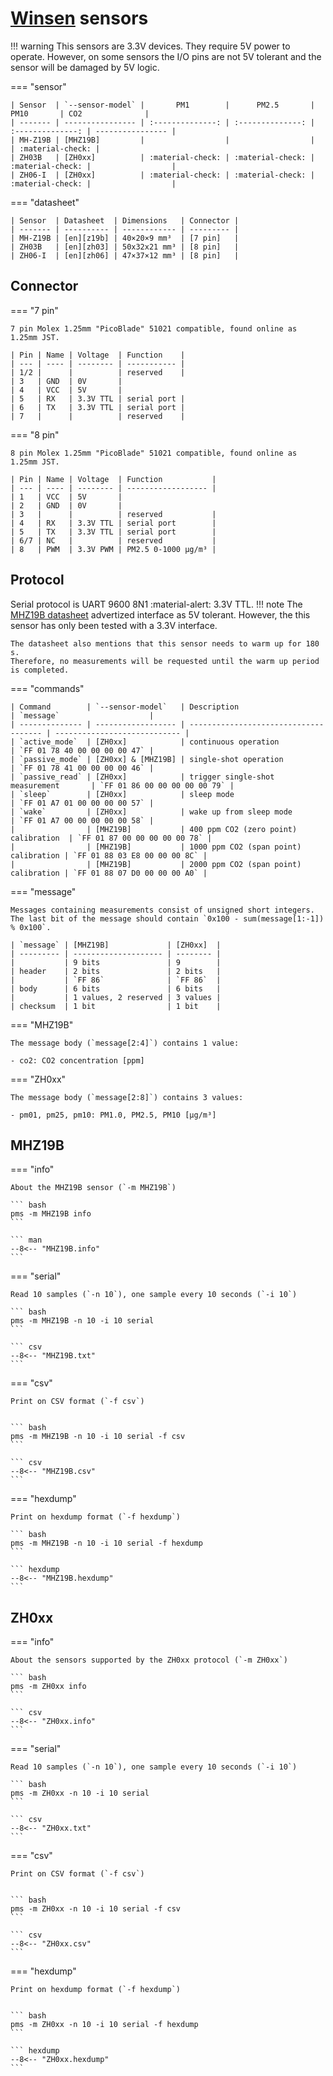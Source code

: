 # [Winsen] sensors

!!! warning
    This sensors are 3.3V devices. They require 5V power to operate.
    However, on some sensors the I/O pins are not 5V tolerant and the sensor will be damaged by 5V logic.

=== "sensor"

    | Sensor  | `--sensor-model` |       PM1        |      PM2.5       |       PM10       | CO2              |
    | ------- | ---------------- | :--------------: | :--------------: | :--------------: | ---------------- |
    | MH-Z19B | [MHZ19B]         |                  |                  |                  | :material-check: |
    | ZH03B   | [ZH0xx]          | :material-check: | :material-check: | :material-check: |                  |
    | ZH06-I  | [ZH0xx]          | :material-check: | :material-check: | :material-check: |                  |

=== "datasheet"

    | Sensor  | Datasheet  | Dimensions   | Connector |
    | ------- | ---------- | ------------ | --------- |
    | MH-Z19B | [en][z19b] | 40×20×9 mm³  | [7 pin]   |
    | ZH03B   | [en][zh03] | 50x32x21 mm³ | [8 pin]   |
    | ZH06-I  | [en][zh06] | 47×37×12 mm³ | [8 pin]   |

[Winsen]:https://www.winsen-sensor.com
[zh03]:  https://www.winsen-sensor.com/d/files/ZH03B.pdf
[zh06]:  https://www.winsen-sensor.com/d/files/ZH06.pdf
[z19b]:  https://www.winsen-sensor.com/d/files/infrared-gas-sensor/ndir-co2-sensor/mh-z19b-co2-manual(ver1_6).pdf

[ZH0xx]:   #zh0xx
[MHZ19B]:  #mhz19b
[7 pin]:   #connector
[8 pin]:   #connector

## Connector

=== "7 pin"

    7 pin Molex 1.25mm "PicoBlade" 51021 compatible, found online as 1.25mm JST.

    | Pin | Name | Voltage  | Function    |
    | --- | ---- | -------- | ----------- |
    | 1/2 |      |          | reserved    |
    | 3   | GND  | 0V       |
    | 4   | VCC  | 5V       |
    | 5   | RX   | 3.3V TTL | serial port |
    | 6   | TX   | 3.3V TTL | serial port |
    | 7   |      |          | reserved    |

=== "8 pin"

    8 pin Molex 1.25mm "PicoBlade" 51021 compatible, found online as 1.25mm JST.

    | Pin | Name | Voltage  | Function           |
    | --- | ---- | -------- | ------------------ |
    | 1   | VCC  | 5V       |
    | 2   | GND  | 0V       |
    | 3   |      |          | reserved           |
    | 4   | RX   | 3.3V TTL | serial port        |
    | 5   | TX   | 3.3V TTL | serial port        |
    | 6/7 | NC   |          | reserved           |
    | 8   | PWM  | 3.3V PWM | PM2.5 0-1000 μg/m³ |

## Protocol

Serial protocol is UART 9600 8N1 :material-alert: 3.3V TTL.
!!! note
    The [MHZ19B datasheet][z19b] advertized interface as 5V tolerant.
    However, the this sensor has only been tested with a 3.3V interface.

    The datasheet also mentions that this sensor needs to warm up for 180 s.
    Therefore, no measurements will be requested until the warm up period is completed.

=== "commands"

    | Command        | `--sensor-model`   | Description                           | `message`                    |
    | -------------- | ------------------ | ------------------------------------- | ---------------------------- |
    | `active_mode`  | [ZH0xx]            | continuous operation                  | `FF 01 78 40 00 00 00 00 47` |
    | `passive_mode` | [ZH0xx] & [MHZ19B] | single-shot operation                 | `FF 01 78 41 00 00 00 00 46` |
    | `passive_read` | [ZH0xx]            | trigger single-shot measurement       | `FF 01 86 00 00 00 00 00 79` |
    | `sleep`        | [ZH0xx]            | sleep mode                            | `FF 01 A7 01 00 00 00 00 57` |
    | `wake`         | [ZH0xx]            | wake up from sleep mode               | `FF 01 A7 00 00 00 00 00 58` |
    |                | [MHZ19B]           | 400 ppm CO2 (zero point) calibration  | `FF 01 87 00 00 00 00 00 78` |
    |                | [MHZ19B]           | 1000 ppm CO2 (span point) calibration | `FF 01 88 03 E8 00 00 00 8C` |
    |                | [MHZ19B]           | 2000 ppm CO2 (span point) calibration | `FF 01 88 07 D0 00 00 00 A0` |

=== "message"

    Messages containing measurements consist of unsigned short integers.
    The last bit of the message should contain `0x100 - sum(message[1:-1]) % 0x100`.

    | `message` | [MHZ19B]             | [ZH0xx]  |
    | --------- | -------------------- | -------- |
    |           | 9 bits               | 9        |
    | header    | 2 bits               | 2 bits   |
    |           | `FF 86`              | `FF 86`  |
    | body      | 6 bits               | 6 bits   |
    |           | 1 values, 2 reserved | 3 values |
    | checksum  | 1 bit                | 1 bit    |

=== "MHZ19B"

    The message body (`message[2:4]`) contains 1 value:

    - co2: CO2 concentration [ppm]

=== "ZH0xx"

    The message body (`message[2:8]`) contains 3 values:

    - pm01, pm25, pm10: PM1.0, PM2.5, PM10 [μg/m³]

## MHZ19B

=== "info"

    About the MHZ19B sensor (`-m MHZ19B`)

    ``` bash
    pms -m MHZ19B info
    ```

    ``` man
    --8<-- "MHZ19B.info"
    ```

=== "serial"

    Read 10 samples (`-n 10`), one sample every 10 seconds (`-i 10`)

    ``` bash
    pms -m MHZ19B -n 10 -i 10 serial
    ```

    ``` csv
    --8<-- "MHZ19B.txt"
    ```

=== "csv"

    Print on CSV format (`-f csv`)


    ``` bash
    pms -m MHZ19B -n 10 -i 10 serial -f csv
    ```

    ``` csv
    --8<-- "MHZ19B.csv"
    ```

=== "hexdump"

    Print on hexdump format (`-f hexdump`)

    ``` bash
    pms -m MHZ19B -n 10 -i 10 serial -f hexdump
    ```

    ``` hexdump
    --8<-- "MHZ19B.hexdump"
    ```

## ZH0xx

=== "info"

    About the sensors supported by the ZH0xx protocol (`-m ZH0xx`)

    ``` bash
    pms -m ZH0xx info
    ```

    ``` csv
    --8<-- "ZH0xx.info"
    ```

=== "serial"

    Read 10 samples (`-n 10`), one sample every 10 seconds (`-i 10`)

    ``` bash
    pms -m ZH0xx -n 10 -i 10 serial
    ```

    ``` csv
    --8<-- "ZH0xx.txt"
    ```

=== "csv"

    Print on CSV format (`-f csv`)


    ``` bash
    pms -m ZH0xx -n 10 -i 10 serial -f csv
    ```

    ``` csv
    --8<-- "ZH0xx.csv"
    ```

=== "hexdump"

    Print on hexdump format (`-f hexdump`)


    ``` bash
    pms -m ZH0xx -n 10 -i 10 serial -f hexdump
    ```

    ``` hexdump
    --8<-- "ZH0xx.hexdump"
    ```
